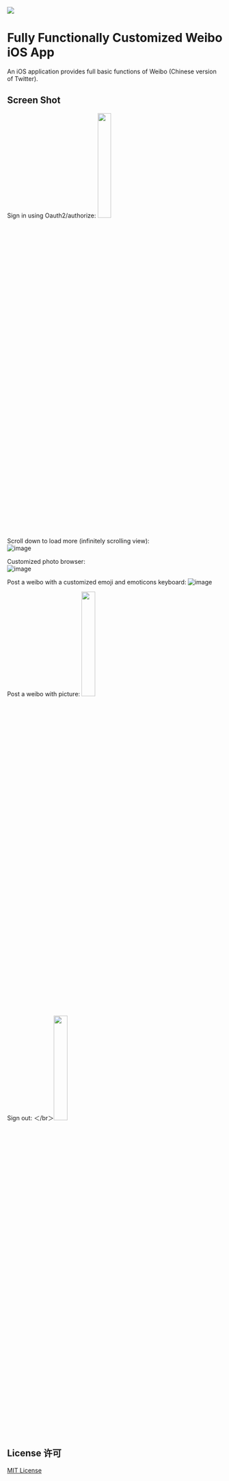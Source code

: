 ![](http://i.imgur.com/dPhi1U5.png)

# Fully Functionally Customized Weibo iOS App

An iOS application provides full basic functions of Weibo (Chinese version of Twitter). 

## Screen Shot

Sign in using Oauth2/authorize: 
<img src="http://i.imgur.com/ZUPbPX1h.gif" width="25%">

Scroll down to load more (infinitely scrolling view):   
![image](http://i.imgur.com/LDZB8A1.gifv)

Customized photo browser:   
![image](http://i.imgur.com/vBmgWAH.gif)

Post a weibo with a customized emoji and emoticons keyboard:
![image](http://i.imgur.com/upbdtuJ.gif)

Post a weibo with picture:
<img src="http://i.imgur.com/yU3bpmp.gif" width="25%">

Sign out:
＜/br＞<img src="http://i.imgur.com/MAUviXW.gif" width="25%">

## License 许可

[MIT License](http://www.opensource.org/licenses/mit-license.php)